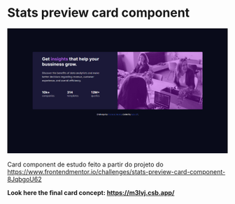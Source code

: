 # Stats preview card component

![PrintScreen](/screenshot.png)

Card component de estudo feito a partir do projeto do https://www.frontendmentor.io/challenges/stats-preview-card-component-8JqbgoU62

**Look here the final card concept: https://m3lvj.csb.app/**
